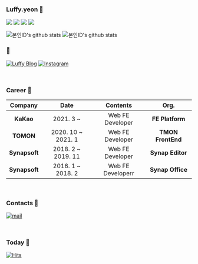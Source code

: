 ### Luffy.yeon 🕺

<p>
  <img src="https://img.shields.io/badge/js-Javascript-brightgreen"/>
  <img src="https://img.shields.io/badge/ts-Typescript-blue"/>
  <img src="https://img.shields.io/badge/-Reactjs-9cf"/>
  <img src="https://img.shields.io/badge/-Nextjs-ff69b4"/>
<p/>

<!--
**kimsangyeon/kimsangyeon** is a ✨ _special_ ✨ repository because its `README.md` (this file) appears on your GitHub profile.

Here are some ideas to get you started:

- 🔭 I’m currently working on ...
- 🌱 I’m currently learning ...
- 👯 I’m looking to collaborate on ...
- 🤔 I’m looking for help with ...
- 💬 Ask me about ...
- 📫 How to reach me: ...
- 😄 Pronouns: ...
- ⚡ Fun fact: ...
-->

![본인ID's github stats](https://github-readme-stats.vercel.app/api?username=kimsangyeon&show_icons=true)
![본인ID's github stats](https://github-readme-stats.vercel.app/api/top-langs/?username=kimsangyeon&show_icons=true&hide_border=true&title_color=004386&icon_color=004386&layout=compact)

### 🔗

[![Luffy Blog](https://img.shields.io/badge/blog-Luffy%20Blog-yellow)](https://kimsangyeon-github-io.vercel.app)
[![Instagram](https://img.shields.io/badge/-Instagram-ff69b4)](https://www.instagram.com/luffy.yeon/?hl=ko)

<br />

### Career 🏬

| **Company** | **Date** | **Contents** | **Org.** |
|:--------:|:--------:|:--------:|:--------:|
| **KaKao** | 2021. 3 ~ | Web FE Developer | **FE Platform** |
| **TOMON** | 2020. 10 ~ 2021. 1 | Web FE Developer | **TMON FrontEnd** |
| **Synapsoft** | 2018. 2 ~ 2019. 11| Web FE Developer | **Synap Editor** |
| **Synapsoft** | 2016. 1 ~ 2018. 2| Web FE Developerr | **Synap Office** |

<br />

### Contacts 📩

[![mail](https://img.shields.io/badge/Gmail-d14836?style=flat-square&logo=Gmail&logoColor=white&link=mailto:overflowscript@gmail.com)](mailto:overflowscript@gmail.com)


<br />

### Today 📅

[![Hits](https://hits.seeyoufarm.com/api/count/incr/badge.svg?url=https%3A%2F%2Fgithub.com%2Fkimsangyeon%2Fhit-counter&count_bg=%2379C83D&title_bg=%23555555&icon=&icon_color=%23E7E7E7&title=hits&edge_flat=false)](https://hits.seeyoufarm.com)
